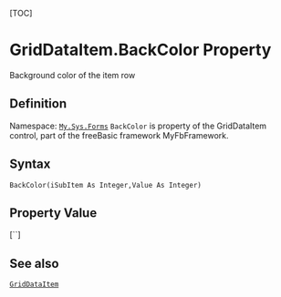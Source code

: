 [TOC]
# GridDataItem.BackColor Property
Background color of the item row
## Definition
Namespace: [`My.Sys.Forms`](My.Sys.Forms.md)
`BackColor` is property of the GridDataItem control, part of the freeBasic framework MyFbFramework.
## Syntax
```freeBasic
BackColor(iSubItem As Integer,Value As Integer)
```
## Property Value
[``]
## See also
[`GridDataItem`](GridDataItem.md)
